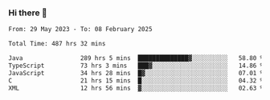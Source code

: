### Hi there 👋

<!--START_SECTION:waka-->

```txt
From: 29 May 2023 - To: 08 February 2025

Total Time: 487 hrs 32 mins

Java                289 hrs 5 mins  ██████████████▓░░░░░░░░░░   58.80 %
TypeScript          73 hrs 3 mins   ███▓░░░░░░░░░░░░░░░░░░░░░   14.86 %
JavaScript          34 hrs 28 mins  █▓░░░░░░░░░░░░░░░░░░░░░░░   07.01 %
C                   21 hrs 15 mins  █░░░░░░░░░░░░░░░░░░░░░░░░   04.32 %
XML                 12 hrs 56 mins  ▓░░░░░░░░░░░░░░░░░░░░░░░░   02.63 %
```

<!--END_SECTION:waka-->
<!--
**the-beef-calculator/the-beef-calculator** is a ✨ _special_ ✨ repository because its `README.md` (this file) appears on your GitHub profile.

Here are some ideas to get you started:

- 🔭 I’m currently working on ...
- 🌱 I’m currently learning ...
- 👯 I’m looking to collaborate on ...
- 🤔 I’m looking for help with ...
- 💬 Ask me about ...
- 📫 How to reach me: ...
- 😄 Pronouns: ...
- ⚡ Fun fact: ...
-->
